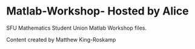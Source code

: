 # Matlab-Workshop- Hosted by Alice

SFU Mathematics Student Union Matlab Workshop files.

Content created by Matthew King-Roskamp 
